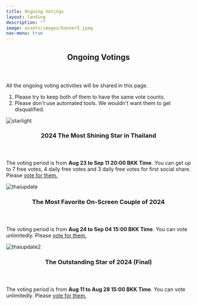 ```yaml
---
title: Ongoing Votings
layout: landing
description: ""
image: assets/images/banner5.jpeg
nav-menu: true
---
```


<!-- Main -->
<div id="main">
    <section id="one">
        <div class="inner">
            <header class="major">
                <h2><span class="translate">Ongoing Votings</span></h2>
            </header>
            <p><span class="translate">All the ongoing voting activities will be shared in this page.</span></p>
            <ol>
                <li><span class="translate">Please try to keep both of them to have the same vote counts.</span></li>
                <li><span class="translate">Please don't use automated tools. We wouldn't want them to get disqualified.</span></li>
            </ol>
        </div>
    </section>
    <section id="two" class="spotlights">
        <section>
            <div class="image">
                <img src="{{ 'assets/images/votestarlight.png' | relative_url }}" alt="starlight" data-position="center center">
            </div>
            <div class="content">
                <div class="inner">
                    <header class="major">
                        <h3><span class="translate">2024 The Most Shining Star in Thailand</span></h3>
                    </header>
                    <p><span class="translate">The voting period is from <strong>Aug 23 to Sep 11 20:00 BKK Time</strong>. You can get up to 7 free votes, 4 daily free votes and 3 daily free votes for first social share. Please</span><span class="vote-link"> <a href="https://www.starlightawards.asia/vote"><span class="translate">vote for them.</span></a></span>
                    </p>
                </div>
            </div>
        </section>
        <section>
            <div class="image">
                <img src="{{ 'assets/images/votethaiupdate.png' | relative_url }}" alt="thaiupdate" data-position="center center">
            </div>
            <div class="content">
                <div class="inner">
                    <header class="major">
                        <h3><span class="translate">The Most Favorite On-Screen Couple of 2024</span></h3>
                    </header>
                    <p><span class="translate">The voting period is from <strong>Aug 24 to Sep 04 15:00 BKK Time</strong>. You can vote unlimitedly. Please</span> <span class="vote-link"><a href="https://www.thaiupdate.info/favorite-couple-2024-group-3/"><span class="translate">vote for them.</span></a></span>
                    </p>
                </div>
            </div>
        </section>
        <section>
            <div class="image">
                <img src="{{ 'assets/images/votethaiupdate1.png' | relative_url }}" alt="thaiupdate2" data-position="center center">
            </div>
            <div class="content">
                <div class="inner">
                    <header class="major">
                        <h3><span class="translate">The Outstanding Star of 2024 (Final)</span></h3>
                    </header>
                    <p><span class="translate">The voting period is from <strong>Aug 11 to Aug 28 15:00 BKK Time</strong>. You can vote unlimitedly. Please</span> <span class="vote-link"><a href="https://www.thaiupdate.info/the-outstanding-star-of-2024-final/"><span class="translate">vote for them.</span></a></span>
                    </p>
                </div>
            </div>
        </section>
    </section>
</div>